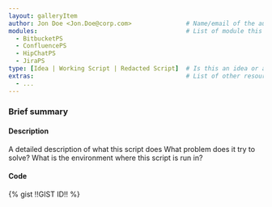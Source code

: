 ```yaml
---
layout: galleryItem
author: Jon Doe <Jon.Doe@corp.com>               # Name/email of the author
modules:                                         # List of module this entry uses
  - BitbucketPS
  - ConfluencePS
  - HipChatPS
  - JiraPS
type: [Idea | Working Script | Redacted Script]  # Is this an idea or a working script?
extras:                                          # List of other resources/modules needed in script
  - ...
---
```


### Brief summary

#### Description
A detailed description of what this script does
What problem does it try to solve?
What is the environment where this script is run in?

#### Code
{% gist !!GIST ID!! %}
